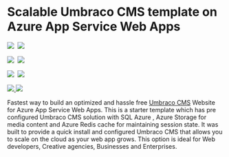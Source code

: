 # Scalable Umbraco CMS template on Azure App Service Web Apps

<IMG SRC="https://azbotstorage.blob.core.windows.net/badges/umbraco-cms-webapp-redis-cache/PublicLastTestDate.svg" />&nbsp;
<IMG SRC="https://azbotstorage.blob.core.windows.net/badges/umbraco-cms-webapp-redis-cache/PublicDeployment.svg" />&nbsp;

<IMG SRC="https://azbotstorage.blob.core.windows.net/badges/umbraco-cms-webapp-redis-cache/FairfaxLastTestDate.svg" />&nbsp;
<IMG SRC="https://azbotstorage.blob.core.windows.net/badges/umbraco-cms-webapp-redis-cache/FairfaxDeployment.svg" />&nbsp;

<IMG SRC="https://azbotstorage.blob.core.windows.net/badges/umbraco-cms-webapp-redis-cache/BestPracticeResult.svg" />&nbsp;
<IMG SRC="https://azbotstorage.blob.core.windows.net/badges/umbraco-cms-webapp-redis-cache/CredScanResult.svg" />&nbsp;

<a href="https://portal.azure.com/#create/Microsoft.Template/uri/https%3A%2F%2Fraw.githubusercontent.com%2FAzure%2Fazure-quickstart-templates%2Fmaster%2Fumbraco-cms-webapp-redis-cache%2Fazuredeploy.json" target="_blank">
  <img src="http://azuredeploy.net/deploybutton.png"/>
</a>
<a href="http://armviz.io/#/?load=https%3A%2F%2Fraw.githubusercontent.com%2FAzure%2Fazure-quickstart-templates%2Fmaster%2Fumbraco-cms-webapp-redis-cache%2Fazuredeploy.json" target="_blank">
  <img src="http://armviz.io/visualizebutton.png"/>
</a>

Fastest way to build an optimized and hassle free [Umbraco CMS](http://umbraco.org) Website for Azure App Service Web Apps. This is a starter template which has pre configured Umbraco CMS solution with SQL Azure , Azure Storage for media content and Azure Redis cache for maintaining session state. It was built to provide a quick install and configured Umbraco CMS that allows you to scale on the cloud as your web app grows. This option is ideal for Web developers, Creative agencies, Businesses and Enterprises.
